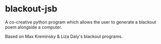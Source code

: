 # blackout-jsb

A co-creative python program which allows the user to generate a blackout poem alongside a computer.

Based on Max Kreminsky & Liza Daly's blackout programs.
